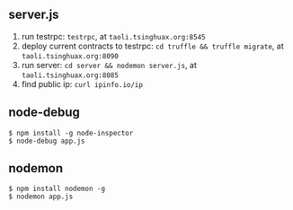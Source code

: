 ## server.js

1. run testrpc: `testrpc`, at `taoli.tsinghuax.org:8545`
2. deploy current contracts to testrpc: `cd truffle && truffle migrate`, at `taoli.tsinghuax.org:8090`
3. run server: `cd server && nodemon server.js`, at `taoli.tsinghuax.org:8085`
4. find public ip: `curl ipinfo.io/ip`

## node-debug

```
$ npm install -g node-inspector
$ node-debug app.js
```

## nodemon

```
$ npm install nodemon -g
$ nodemon app.js
```
